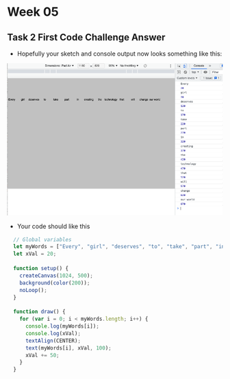 # Week 05

## Task 2 First Code Challenge Answer

- Hopefully your sketch and console output now looks something like this:  

<p align="center">
  <img src="./images/task2-code-challenge.png">
</p>

- Your code should like this

```javascript
  // Global variables
  let myWords = ["Every", "girl", "deserves", "to", "take", "part", "in", "creating", "the", "technology", "that", "will", "change", "our world"];
  let xVal = 20;

  function setup() {
    createCanvas(1024, 500);
    background(color(200));
    noLoop();
  }

  function draw() {
    for (var i = 0; i < myWords.length; i++) {
      console.log(myWords[i]);
      console.log(xVal);
      textAlign(CENTER);
      text(myWords[i], xVal, 100);
      xVal += 50;
    }
  }
```
